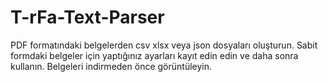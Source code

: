 # T-rFa-Text-Parser
PDF formatındaki belgelerden csv xlsx veya json dosyaları oluşturun. Sabit formdaki belgeler için yaptığınız ayarları kayıt edin edin ve daha sonra kullanın. Belgeleri indirmeden önce görüntüleyin. 
